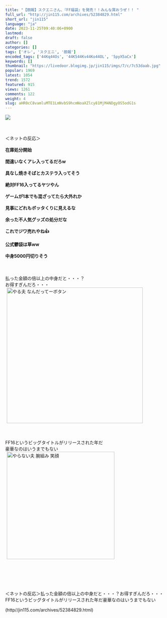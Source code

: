 ```yaml
---
title: "【朗報】スクエニさん、『FF福袋』を発売！！みんな買おうぜ！！ "
full_url: "http://jin115.com/archives/52384829.html"
short_url: "jin115"
language: "ja"
date: 2023-11-25T09:40:06+0900
lastmod: 
draft: false
author: []
categories: []
tags: ['オレ', 'スクエニ', '朗報']
encoded_tags: ['44Kq44Os', '44K544Kv44Ko44OL', '5pyX5aCx']
keywords: []
thumbnail: "https://livedoor.blogimg.jp/jin115/imgs/7/c/7c53daab.jpg"
popular: 1969
latest: 1054
trend: 1572
featured: 915
views: 1261
comments: 122
weight: 4
slug: aHR0cC8vamluMTE1LmNvbS9hcmNoaXZlcy81MjM4NDgyOS5odG1s
---
```


![](https://livedoor.blogimg.jp/jin115/imgs/7/c/7c53daab.jpg)

<div><a name='more'></a> <br> <br> ＜ネットの反応＞<br> <br> <b>在庫処分開始</b><br> <br> <b>間違いなくアレ入ってるだろw</b><br> <br> <b>具なし焼きそばとカステラ入ってそう</b><br> <br> <b>絶対FF16入ってるヤツやん</b><br> <br> <b>ゲームが1本でも混ざってたら大外れか</b><br> <br> <b>見事にどれもボッタくりに見えるな</b><br> <br> <b>余った不人気グッズの処分だな</b><br> <br> <b>これでジワ売れやね👍</b><br> <br> <b>公式鬱袋は草ww</b><br> <br> <b>中身5000円切りそう</b><br> <br> <br> <br> 払った金額の倍以上の中身だと・・・？<br> お得すぎんだろ・・・<br> <img src='https//livedoor.blogimg.jp/jin115/imgs/b/8/b88dc125.gif' alt='やる夫 なんだってーボタン' width='432' border='0' hspace='5' class='pict'><br> <br> <br> <br> FF16というビッグタイトルがリリースされた年だ<br> 豪華なのはいうまでもない<br> <img src='https//livedoor.blogimg.jp/jin115/imgs/8/d/8d1f0930.gif' alt='やらない夫 腕組み 笑顔' width='342' border='0' hspace='5' class='pict'><br> <br> <br> <br> <br> <br> <p>＜ネットの反応＞払った金額の倍以上の中身だと・・・？お得すぎんだろ・・・FF16というビッグタイトルがリリースされた年だ豪華なのはいうまでもない</p></div>

(http//jin115.com/archives/52384829.html)
